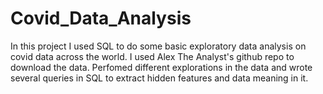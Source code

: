 # Covid_Data_Analysis
In this project I used SQL to do some basic exploratory data analysis on covid data across the world. I used Alex The Analyst's github repo to download the data. Perfomed different explorations in the data and wrote several queries in SQL to extract hidden features and data meaning in it.
